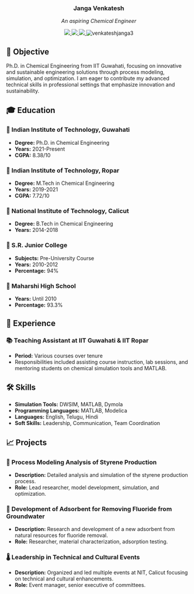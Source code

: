 <div align="center">

### Janga Venkatesh

<i>An aspiring Chemical Engineer </i>

<a href="mailto:venkatesh.jangaa@gmail.com">
<img src="https://img.shields.io/badge/Email-venkatesh.jangaa@gmail.com-orange?style=flat&logo=gmail"/>
</a>
<a href="https://www.linkedin.com/in/jangavenkatesh/">
<img src="https://img.shields.io/badge/LinkedIn-JANGAVENKATESH-blue?style=flat&logo=linkedin"/>
</a>
<a href="https://github.com/venkateshjanga3">
<img src="https://img.shields.io/badge/GitHub-venkateshjanga3-lightgrey?style=flat&logo=github"/>
</a>

<img src="https://komarev.com/ghpvc/?username=venkateshjanga3&label=Profile%20views&color=0e75b6&style=flat" alt="venkateshjanga3" />

</div>

## 📌 Objective

<p>
Ph.D. in Chemical Engineering from IIT Guwahati, focusing on innovative and sustainable engineering solutions through process modeling, simulation, and optimization. I am eager to contribute my advanced technical skills in professional settings that emphasize innovation and sustainability.
</p>

## 🎓 Education

### 🏫 Indian Institute of Technology, Guwahati
- **Degree:** Ph.D. in Chemical Engineering
- **Years:** 2021-Present
- **CGPA:** 8.38/10

### 🏫 Indian Institute of Technology, Ropar
- **Degree:** M.Tech in Chemical Engineering
- **Years:** 2019-2021
- **CGPA:** 7.72/10

### 🏫 National Institute of Technology, Calicut
- **Degree:** B.Tech in Chemical Engineering
- **Years:** 2014-2018

### 🏫 S.R. Junior College
- **Subjects:** Pre-University Course
- **Years:** 2010-2012
- **Percentage:** 94%

### 🏫 Maharshi High School
- **Years:** Until 2010
- **Percentage:** 93.3%

## 💼 Experience

### 📚 Teaching Assistant at IIT Guwahati & IIT Ropar
- **Period:** Various courses over tenure
- Responsibilities included assisting course instruction, lab sessions, and mentoring students on chemical simulation tools and MATLAB.

## 🛠 Skills

- **Simulation Tools:** DWSIM, MATLAB, Dymola
- **Programming Languages:** MATLAB, Modelica
- **Languages:** English, Telugu, Hindi
- **Soft Skills:** Leadership, Communication, Team Coordination

## 📈 Projects

### 🔄 Process Modeling Analysis of Styrene Production
- **Description:** Detailed analysis and simulation of the styrene production process.
- **Role:** Lead researcher, model development, simulation, and optimization.

### 🚰 Development of Adsorbent for Removing Fluoride from Groundwater
- **Description:** Research and development of a new adsorbent from natural resources for fluoride removal.
- **Role:** Researcher, material characterization, adsorption testing.

### 🌡️ Leadership in Technical and Cultural Events
- **Description:** Organized and led multiple events at NIT, Calicut focusing on technical and cultural enhancements.
- **Role:** Event manager, senior executive of committees.

